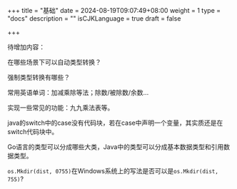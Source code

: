 +++
title = "基础"
date = 2024-08-19T09:07:49+08:00
weight = 1
type = "docs"
description = ""
isCJKLanguage = true
draft = false

+++





待增加内容：

在哪些场景下可以自动类型转换？

强制类型转换有哪些？

常用英语单词：加减乘除等法；除数/被除数/余数...

实现一些常见的功能：九九乘法表等。

java的switch中的case没有代码块，若在case中声明一个变量，其实质还是在switch代码块中。

Go语言的类型可以分成哪些大类，Java中的类型可以分成基本数据类型和引用数据类型。

`os.Mkdir(dist, 0755)`在Windows系统上的写法是否可以是`os.Mkdir(dist, 755)`?
